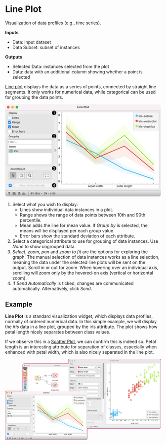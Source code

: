 Line Plot
=========

Visualization of data profiles (e.g., time series).

**Inputs**

- Data: input dataset
- Data Subset: subset of instances

**Outputs**

- Selected Data: instances selected from the plot
- Data: data with an additional column showing whether a point is selected

[Line plot](https://en.wikipedia.org/wiki/Line_chart) displays the data as a series of points, connected by straight line segments. It only works for numerical data, while categorical can be used for grouping the data points.

![](images/LinePlot-stamped.png)

1. Select what you wish to display:
   - Lines show individual data instances in a plot.
   - Range shows the range of data points between 10th and 90th percentile.
   - Mean adds the line for mean value. If *Group by* is selected, the means will be displayed per each group value.
   - Error bars show the standard deviation of each attribute.
2. Select a categorical attribute to use for grouping of data instances. Use *None* to show ungrouped data.
3. *Select*, *zoom*, *pan* and *zoom to fit* are the options for exploring the graph. The manual selection of data instances works as a line selection, meaning the data under the selected line plots will be sent on the output. Scroll in or out for zoom. When hovering over an individual axis, scrolling will zoom only by the hovered-on axis (vertical or horizontal zoom).
4. If *Send Automatically* is ticked, changes are communicated automatically. Alternatively, click *Send*.

Example
-------

**Line Plot** is a standard visualization widget, which displays data profiles, normally of ordered numerical data. In this simple example, we will display the *iris* data in a line plot, grouped by the iris attribute. The plot shows how petal length nicely separates between class values.

If we observe this in a [Scatter Plot](../visualize/scatterplot.md), we can confirm this is indeed so. Petal length is an interesting attribute for separation of classes, especially when enhanced with petal width, which is also nicely separated in the line plot.

![](images/LinePlot-Example.png)
